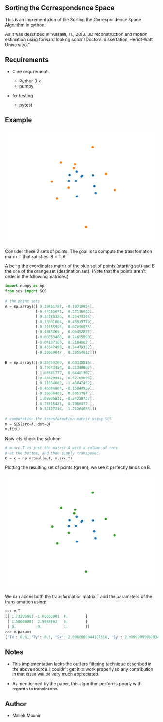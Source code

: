 ## Sorting the Correspondence Space

This is an implementation of the Sorting the Correspondence Space Algorithm in python.

As it was described in "Assalih, H., 2013. 3D reconstruction and motion estimation using forward looking sonar (Doctoral dissertation, Heriot-Watt University)."

## Requirements

- Core requirements
  - Python 3.x
  - numpy

- for testing
  - pytest

## Example

![example visualization](static/example.png)

Consider these 2 sets of points. The goal is to compute the transfomation matrix T that satisfies: B = T.A

A being the coordinates matrix of the blue set of points (starting set) and B the one of the orange set (destination set).
(Note that the points aren't i order in the following matrices.)

```python
import numpy as np
from scs import SCS

# the point sets
A = np.array([[ 0.39451787, -0.10710954],
              [-0.44032071,  0.27115992],
              [ 0.34988326,  0.26474344],
              [-0.19661604, -0.45939779],
              [-0.22855593,  0.07096955],
              [-0.4638265 ,  0.06492835],
              [-0.00553488,  0.24695599],
              [-0.04137169,  0.2184062 ],
              [ 0.43547498, -0.34479352],
              [-0.20069047 , 0.38554812]])

B = np.array([[-0.25654269,  0.63330816],
              [ 0.79043454,  0.31349807],
              [-1.03381777,  0.04401307],
              [-0.86829941, -0.52705096],
              [ 0.11884882, -1.48847452],
              [-0.46684004, -0.15844959],
              [-0.29006407,  0.5053784 ],
              [ 1.09905831, -0.24258737],
              [-0.73315421,  0.7006477 ],
              [ 0.34127214,  1.21264853]])

# computation the transformation matrix using SCS
m = SCS(src=A, dst=B)
m.fit()
```

Now lets check the solution


```python
# m.src.T is just the matrix A with a column of ones
# at the bottom, and then simply transposed.
C = c = np.matmul(m.T, m.src.T)
```
Plotting the resulting set of points (green), we see it perfectly lands on B.

![solution visualization](static/solution.png)

We can acces both the transformation matrix T and the parameters of the transfomation using:
```python
>>> m.T
[[ 1.73205081 -1.00000001  0.        ]
 [ 1.50000001  2.5980762   0.        ]
 [ 0.          0.          1.        ]]
>>> m.params
{'Tx': 0.0, 'Ty': 0.0, 'Sx': 2.0000000044187316, 'Sy': 2.9999999968893456, 'theta': 0.5235987776857001}
```

## Notes

- This implementation lacks the outliers filtering technique described in the above source. I couldn't get it to work properly so any contribution in that issue will be very much appreciated.

- As mentionned by the paper, this algorithm performs poorly with regards to translations.

## Author

- Mallek Mounir